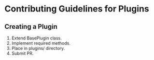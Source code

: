 # Contributing Guidelines for Plugins

## Creating a Plugin
1. Extend BasePlugin class.
2. Implement required methods.
3. Place in plugins/ directory.
4. Submit PR.
